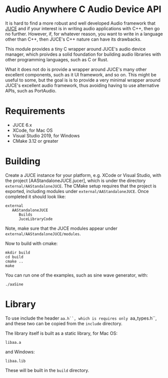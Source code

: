 # Audio Anywhere C Audio Device API

It is hard to find a more robust and well developed Audio framework that [JUCE](https://juce.com/) 
and if your interest is in writing audio applications with C++, then go no further. 
However, if, for whatever reason, you want to write in a language other than C++, then JUCE's
C++ nature can have its drawbacks.

This module provides a tiny C wrapper around JUCE's audio device manager, which proivdes a solid foundation
for building audio libraries with other programming languages, such as C or Rust.

What it does not do is provide a wrapper around JUCE's many other excellent components, such as it UI framework, and
so on. This might be useful to some, but the goal is is to provide a very minimal wrapper around JUCE's excellent
audio framework, thus avoiding having to use alternative APIs, such as PortAudio. 

# Requirements 

- JUCE 6.x
- XCode,  for Mac OS
- Visual Studio 2019, for Windows
- CMake 3.12 or greater

# Building

Create a JUCE instance for your platform, e.g. XCode or Visual Studio, with the project [AAStandaloneJUCE.jucer], 
which is under the directory ```external/AAStandaloneJUCE```. The CMake setup requires that the project is exported, including modules 
under ```external/AAStandaloneJUCE```. Once completed it should look like:

```
external
   AAStandaloneJUCE
      Builds
      JuceLibraryCode
```

Note, make sure that the JUCE modules appear under ```external/AAStandaloneJUCE/modules```.

Now to build with cmake:

```
mkdir build
cd build
cmake ..
make
```

You can run one of the examples, such as sine wave generator, with:

```
./aaSine
```

# Library

To use include the header ```aa.h``, which is requires only ```aa_types.h``, and these two can be copied from
the ```include``` directory.

The library itself is built as a static library, for Mac OS:

```
libaa.a
```

and Windows:

```
libaa.lib
```

These will be built in the ```build``` directory.
